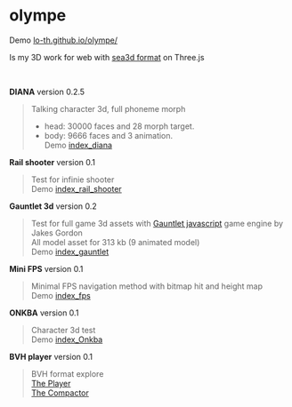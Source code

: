olympe
======

Demo [lo-th.github.io/olympe/](http://lo-th.github.io/olympe/)

Is my 3D work for web with [sea3d format](href='https://code.google.com/p/sea3d/) on Three.js

<br>


**DIANA** version 0.2.5
> Talking character 3d, full phoneme morph<br>
> - head: 30000 faces and 28 morph target.<br>
> - body: 9666 faces and 3 animation.<br>
Demo [index_diana](http://lo-th.github.io/olympe/index_diana.html)

**Rail shooter** version 0.1 
> Test for infinie shooter<br>
Demo [index_rail_shooter](http://lo-th.github.io/olympe/index_rail_shooter.html)

**Gauntlet 3d** version 0.2 
> Test for full game 3d assets with [Gauntlet javascript](https://github.com/jakesgordon/javascript-gauntlet/) game engine by Jakes Gordon<br>
All model asset for 313 kb (9 animated model)<br>
Demo [index_gauntlet](http://lo-th.github.io/olympe/index_gauntlet.html)

**Mini FPS** version 0.1 
> Minimal FPS navigation method with bitmap hit and height map<br>
Demo [index_fps](http://lo-th.github.io/olympe/index_fps.html)

**ONKBA** version 0.1
> Character 3d test<br>
Demo [index_Onkba](http://lo-th.github.io/olympe/index_onkba.html)

**BVH player** version 0.1
> BVH format explore<br>
[The Player](http://lo-th.github.io/olympe/BVH_player.html)<br>
[The Compactor](http://lo-th.github.io/olympe/BVHtoPNG.html)
